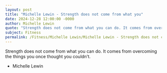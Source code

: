 ```yaml
---
layout: post
title: "Michelle Lewin - Strength does not come from what you"
date: 2024-12-28 12:00:00 -0000
author: Michelle Lewin
quote: "Strength does not come from what you can do. It comes from overcoming the things you once thought you couldn’t."
subject: Fitness
permalink: /Fitness/Michelle Lewin/Michelle Lewin - Strength does not come from what you
---
```


Strength does not come from what you can do. It comes from overcoming the things you once thought you couldn’t.

- Michelle Lewin
